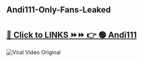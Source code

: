 
 ## Andi111-Only-Fans-Leaked

# <h2><a href="https://clipsfans.com/Andi111&ref=git">🔗 Click to LINKS ⏩⏩ 👉 🟢 Andi111 </a></h2>

<a href="https://clipsfans.com/Andi111&ref=git" rel="nofollow" data-target="animated-image.originalLink"><img src="https://i.ibb.co.com/xMMVF88/686577567.gif" alt="Viral Video Original" style="max-width: 100%; display: inline-block;" data-target="animated-image.originalImage"></a>
